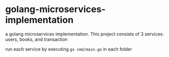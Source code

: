 # golang-microservices-implementation
a golang microservices implementation. This project consists of 3 services: users, books, and transaction

run each service by executing `go cmd/main.go` in each folder
